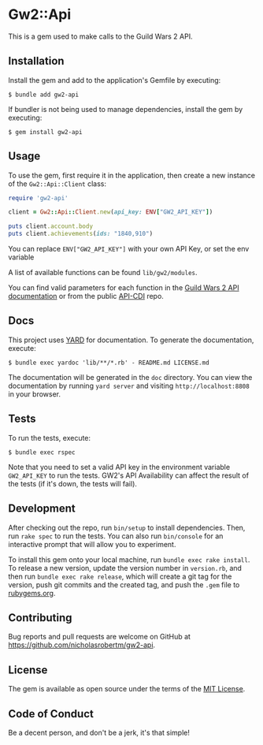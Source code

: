 # Gw2::Api

This is a gem used to make calls to the Guild Wars 2 API.

## Installation

Install the gem and add to the application's Gemfile by executing:

    $ bundle add gw2-api

If bundler is not being used to manage dependencies, install the gem by executing:

    $ gem install gw2-api

## Usage

To use the gem, first require it in the application, then create a new instance of the `Gw2::Api::Client` class:

```ruby
require 'gw2-api'

client = Gw2::Api::Client.new(api_key: ENV["GW2_API_KEY"])

puts client.account.body
puts client.achievements(ids: "1840,910")
```

You can replace `ENV["GW2_API_KEY"]` with your own API Key, or set the env variable

A list of available functions can be found `lib/gw2/modules`. 

You can find valid parameters for each function in the [Guild Wars 2 API documentation](https://wiki.guildwars2.com/wiki/API:Main) or from the public [API-CDI](https://github.com/arenanet/api-cdi) repo.

## Docs
This project uses [YARD](https://yardoc.org/) for documentation. To generate the documentation, execute:

    $ bundle exec yardoc 'lib/**/*.rb' - README.md LICENSE.md

The documentation will be generated in the `doc` directory. You can view the documentation by running `yard server` and visiting `http://localhost:8808` in your browser.

## Tests

To run the tests, execute:

    $ bundle exec rspec

Note that you need to set a valid API key in the environment variable `GW2_API_KEY` to run the tests.
GW2's API Availability can affect the result of the tests (if it's down, the tests will fail).

## Development

After checking out the repo, run `bin/setup` to install dependencies. Then, run `rake spec` to run the tests. You can also run `bin/console` for an interactive prompt that will allow you to experiment.

To install this gem onto your local machine, run `bundle exec rake install`. To release a new version, update the version number in `version.rb`, and then run `bundle exec rake release`, which will create a git tag for the version, push git commits and the created tag, and push the `.gem` file to [rubygems.org](https://rubygems.org).

## Contributing

Bug reports and pull requests are welcome on GitHub at https://github.com/nicholasrobertm/gw2-api.

## License

The gem is available as open source under the terms of the [MIT License](https://opensource.org/licenses/MIT).

## Code of Conduct

Be a decent person, and don't be a jerk, it's that simple!
